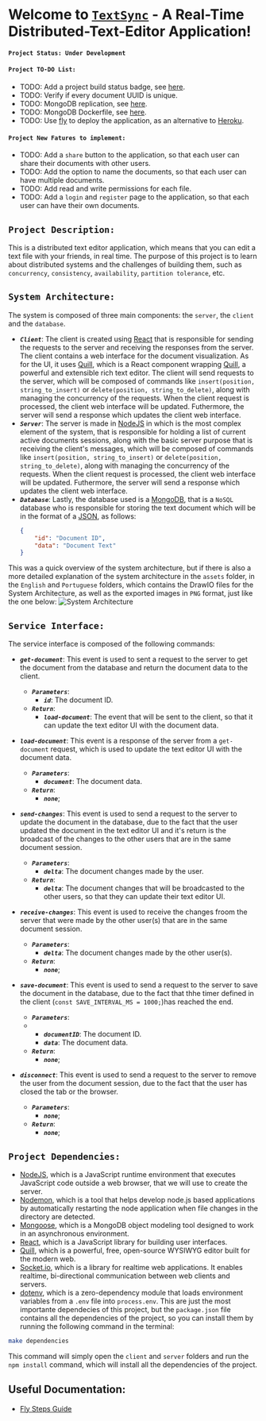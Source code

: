 # Welcome to [`TextSync`](https://github.com/BrenoFariasdaSilva/TextSync) - A Real-Time Distributed-Text-Editor Application!

#### `Project Status: Under Development`

#### `Project TO-DO List:`
- TODO: Add a project build status badge, see [here](https://docs.github.com/en/actions/managing-workflow-runs/adding-a-workflow-status-badge).
- TODO: Verify if every document UUID is unique.
- TODO: MongoDB replication, see [here](https://docs.mongodb.com/manual/replication/).
- TODO: MongoDB Dockerfile, see [here](https://hub.docker.com/_/mongo).
- TODO: Use [fly](https://fly.io/) to deploy the application, as an alternative to [Heroku](https://www.heroku.com/).

#### `Project New Fatures to implement:`
- TODO: Add a `share` button to the application, so that each user can share their documents with other users.
- TODO: Add the option to name the documents, so that each user can have multiple documents.
- TODO: Add read and write permissions for each file.  
- TODO: Add a `login` and `register` page to the application, so that each user can have their own documents.

## `Project Description:`
This is a distributed text editor application, which means that you can edit a text file with your friends, in real time.
The purpose of this project is to learn about distributed systems and the challenges of building them, such as `concurrency`, `consistency`, `availability`, `partition tolerance`, etc.

## `System Architecture:`
The system is composed of three main components: the `server`, the `client` and the `database`.  
- ***`Client`***: The client is created using [React](https://react.dev/) that is responsible for sending the requests to the server and receiving the responses from the server. The client contains a web interface for the document visualization.  As for the UI, it uses [Quill](https://github.com/zenoamaro/react-quill), which is a React component wrapping [Quill](https://quilljs.com/), a powerful and extensible rich text editor. The client will send requests to the server, which will be composed of commands like `insert(position, string_to_insert)` or `delete(position, string_to_delete)`, along with managing the concurrency of the requests. When the client request is processed, the client web interface will be updated. Futhermore, the server will send a response which updates the client web interface.
- ***`Server`***: The server is made in [NodeJS](https://nodejs.org/en/docs) in which is the most complex element of the system, that is responsible for holding a list of current active documents sessions, along with the basic server purpose that is receiving the client's messages, which will be composed of commands like `insert(position, string_to_insert)` or `delete(position, string_to_delete)`, along with managing the concurrency of the requests. When the client request is processed, the client web interface will be updated. Futhermore, the server will send a response which updates the client web interface.  
- ***`Database`***: Lastly, the database used is a [MongoDB](https://www.mongodb.com/docs/manual/tutorial/getting-started/), that is a `NoSQL` database who is responsible for storing the text document which will be in the format of a [JSON](https://json-schema.org/learn/getting-started-step-by-step.html), as follows: 
	```json
	{
		"id": "Document ID",
		"data": "Document Text"
	}
	```
This was a quick overview of the system architecture, but if there is also a more detailed explanation of the system architecture in the `assets` folder, in the `English` and `Portuguese` folders, which contains the DrawIO files for the System Architecture, as well as the exported images in `PNG` format, just like the one below:
![System Architecture](https://github.com/BrenoFariasdaSilva/TextSync/blob/main/assets/English/TextSync-EN.png)

## `Service Interface:`
The service interface is composed of the following commands:
- ***`get-document`***: This event is used to sent a request to the server to get the document from the database and return the document data to the client.  
  - ***`Parameters`***:
    - ***`id`***: The document ID.
  - ***`Return`***:
    - ***`load-document`***: The event that will be sent to the client, so that it can update the text editor UI with the document data. 
- ***`load-document`***: This event is a response of the server from a `get-document` request, which is used to update the text editor UI with the document data.
  - ***`Parameters`***:
    - ***`document`***: The document data.
  - ***`Return`***:
    - ***`none`***;

- ***`send-changes`***: This event is used to send a request to the server to update the document in the database, due to the fact that the user updated the document in the text editor UI and it's return is the broadcast of the changes to the other users that are in the same document session.
  - ***`Parameters`***:
    - ***`delta`***: The document changes made by the user. 
  - ***`Return`***:
    - ***`delta`***: The document changes that will be broadcasted to the other users, so that they can update their text editor UI.
  

- ***`receive-changes`***: This event is used to receive the changes froom the server that were made by the other user(s) that are in the same document session.
  - ***`Parameters`***:
    - ***`delta`***: The document changes made by the other user(s).
  - ***`Return`***:
    - ***`none`***;

- ***`save-document`***: This event is used to send a request to the server to save the document in the database, due to the fact that thhe timer defined in the client (`const SAVE_INTERVAL_MS = 1000;`)has reached the end.
  - ***`Parameters`***:
  - - ***`documentID`***: The document ID.
    - ***`data`***: The document data.
  - ***`Return`***:
    - ***`none`***;

- ***`disconnect`***: This event is used to send a request to the server to remove the user from the document session, due to the fact that the user has closed the tab or the browser.
  - ***`Parameters`***:
    - ***`none`***;
  - ***`Return`***:
    - ***`none`***;

## `Project Dependencies:`
- [NodeJS](https://nodejs.org/en/docs), which is a JavaScript runtime environment that executes JavaScript code outside a web browser, that we will use to create the server.
- [Nodemon](https://www.npmjs.com/package/nodemon), which is a tool that helps develop node.js based applications by automatically restarting the node application when file changes in the directory are detected.
- [Mongoose](https://mongoosejs.com/docs/guide.html), which is a MongoDB object modeling tool designed to work in an asynchronous environment.
- [React](https://reactjs.org/docs/getting-started.html), which is a JavaScript library for building user interfaces.
- [Quill](https://quilljs.com/docs/quickstart/), which is a powerful, free, open-source WYSIWYG editor built for the modern web.
- [Socket.io](https://socket.io/docs/v4), which is a library for realtime web applications. It enables realtime, bi-directional communication between web clients and servers.
- [dotenv](https://www.npmjs.com/package/dotenv), which is a zero-dependency module that loads environment variables from a `.env` file into `process.env`.
This are just the most importante dependecies of this project, but the `package.json` file contains all the dependencies of the project, so you can install them by running the following command in the terminal:
```bash
make dependencies
```
This command will simply open the `client` and `server` folders and run the `npm install` command, which will install all the dependencies of the project.
## Useful Documentation:
- [Fly Steps Guide](https://fly.io/docs/hands-on/install-flyctl/)
